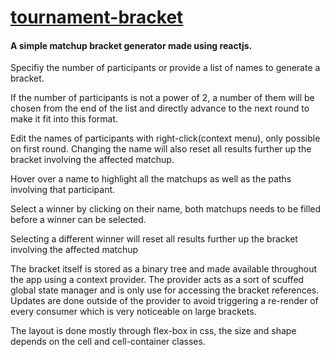 # [tournament-bracket](https://seegg.github.io/tournament-bracket)

#### A simple matchup bracket generator made using reactjs.

Specifiy the number of participants or provide a list of names to generate a bracket.

If the number of participants is not a power of 2, a number of them will be chosen from the end of the list and directly advance to the next round to make it fit into this format.

Edit the names of participants with right-click(context menu), only possible on first round. Changing the name will also reset all results further up the bracket involving the affected matchup.

Hover over a name to highlight all the matchups as well as the paths involving that participant.

Select a winner by clicking on their name, both matchups needs to be filled before a winner can be selected.

Selecting a different winner will reset all results further up the bracket involving the affected matchup

The bracket itself is stored as a binary tree and made available throughout the app using a context provider.
The provider acts as a sort of scuffed global state manager and is only use for accessing the bracket references. Updates are done outside of the provider to avoid triggering a re-render of every consumer which is very noticeable on large brackets.

The layout is done mostly through flex-box in css, the size and shape depends on the cell and cell-container classes.